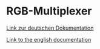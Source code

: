 # RGB-Multiplexer

[Link zur deutschen Dokumentation](https://www.symcon.de/de/service/dokumentation/modulreferenz/rgbmultiplexer/)

[Link to the english documentation](https://www.symcon.de/en/service/documentation/module-reference/rgbmultiplexer/)